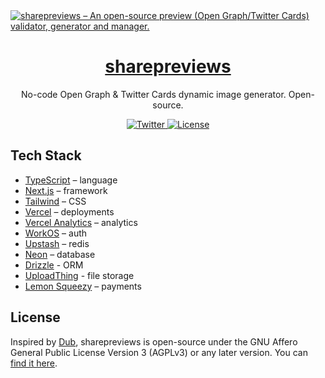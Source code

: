 <a href="https://sharepreviews.com">
  <img alt="sharepreviews – An open-source preview (Open Graph/Twitter Cards) validator, generator and manager." src="https://utfs.io/f/2f29afb3-51b2-4fc3-9e81-6673d9c79603-vc99r1.png">
  <h1 align="center">sharepreviews</h1>
</a>

<p align="center">
  No-code Open Graph & Twitter Cards dynamic image generator. Open-source.
</p>

<div align="center">
  <a href="https://links.sharepreviews.com/twitter">
    <img src="https://badgen.net/badge/x/@sharepreviews/ff6d2a?icon=twitter&label" alt="Twitter" />
  </a>
  <a href="https://github.com/sgalanb/sharepreviews?tab=AGPL-3.0-1-ov-file#readme">
    <img src="https://badgen.net/badge/license/AGPL-3.0/171717" alt="License" />
  </a>
</div>

## Tech Stack

- [TypeScript](https://www.typescriptlang.org) – language
- [Next.js](https://nextjs.org) – framework
- [Tailwind](https://tailwindcss.com) – CSS
- [Vercel](https://vercel.com/) – deployments
- [Vercel Analytics](https://vercel.com/analytics) – analytics
- [WorkOS](https://workos.com) – auth
- [Upstash](https://upstash.com) – redis
- [Neon](https://neon.tech) – database
- [Drizzle](https://orm.drizzle.team/) - ORM
- [UploadThing](https://uploadthing.com/) - file storage
- [Lemon Squeezy](https://lemonsqueezy.com) – payments

## License

Inspired by [Dub](https://dub.co/), sharepreviews is open-source under the GNU Affero General Public License Version 3 (AGPLv3) or any later version. You can [find it here](https://github.com/sgalanb/sharepreviews?tab=AGPL-3.0-1-ov-file#readme).
